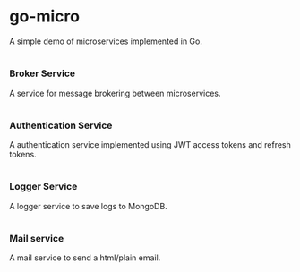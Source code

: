 # go-micro

A simple demo of microservices implemented in Go.
#
### Broker Service

A service for message brokering between microservices.
#

### Authentication Service
A authentication service implemented using JWT access tokens and refresh tokens.
#

### Logger Service
A logger service to save logs to MongoDB.
#

### Mail service
A mail service to send a html/plain email.
